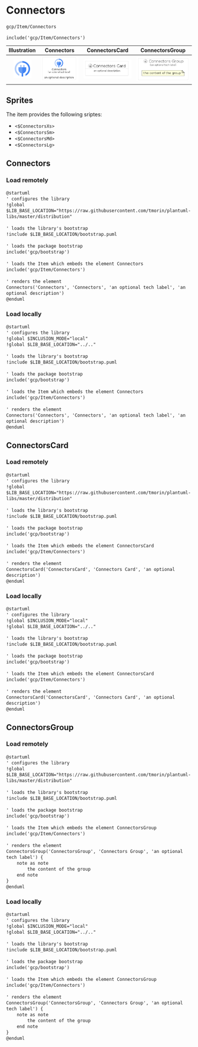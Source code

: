 # Connectors


```text
gcp/Item/Connectors
```

```text
include('gcp/Item/Connectors')
```



| Illustration | Connectors | ConnectorsCard | ConnectorsGroup |
| :---: | :---: | :---: | :---: |
| ![illustration for Illustration](../../gcp/Item/Connectors.png) | ![illustration for Connectors](../../gcp/Item/Connectors.Local.png) | ![illustration for ConnectorsCard](../../gcp/Item/ConnectorsCard.Local.png) | ![illustration for ConnectorsGroup](../../gcp/Item/ConnectorsGroup.Local.png) |



## Sprites
The item provides the following sriptes:

- `<$ConnectorsXs>`
- `<$ConnectorsSm>`
- `<$ConnectorsMd>`
- `<$ConnectorsLg>`





## Connectors

### Load remotely
```plantuml
@startuml
' configures the library
!global $LIB_BASE_LOCATION="https://raw.githubusercontent.com/tmorin/plantuml-libs/master/distribution"

' loads the library's bootstrap
!include $LIB_BASE_LOCATION/bootstrap.puml

' loads the package bootstrap
include('gcp/bootstrap')

' loads the Item which embeds the element Connectors
include('gcp/Item/Connectors')

' renders the element
Connectors('Connectors', 'Connectors', 'an optional tech label', 'an optional description')
@enduml
```

### Load locally
```plantuml
@startuml
' configures the library
!global $INCLUSION_MODE="local"
!global $LIB_BASE_LOCATION="../.."

' loads the library's bootstrap
!include $LIB_BASE_LOCATION/bootstrap.puml

' loads the package bootstrap
include('gcp/bootstrap')

' loads the Item which embeds the element Connectors
include('gcp/Item/Connectors')

' renders the element
Connectors('Connectors', 'Connectors', 'an optional tech label', 'an optional description')
@enduml
```

## ConnectorsCard

### Load remotely
```plantuml
@startuml
' configures the library
!global $LIB_BASE_LOCATION="https://raw.githubusercontent.com/tmorin/plantuml-libs/master/distribution"

' loads the library's bootstrap
!include $LIB_BASE_LOCATION/bootstrap.puml

' loads the package bootstrap
include('gcp/bootstrap')

' loads the Item which embeds the element ConnectorsCard
include('gcp/Item/Connectors')

' renders the element
ConnectorsCard('ConnectorsCard', 'Connectors Card', 'an optional description')
@enduml
```

### Load locally
```plantuml
@startuml
' configures the library
!global $INCLUSION_MODE="local"
!global $LIB_BASE_LOCATION="../.."

' loads the library's bootstrap
!include $LIB_BASE_LOCATION/bootstrap.puml

' loads the package bootstrap
include('gcp/bootstrap')

' loads the Item which embeds the element ConnectorsCard
include('gcp/Item/Connectors')

' renders the element
ConnectorsCard('ConnectorsCard', 'Connectors Card', 'an optional description')
@enduml
```

## ConnectorsGroup

### Load remotely
```plantuml
@startuml
' configures the library
!global $LIB_BASE_LOCATION="https://raw.githubusercontent.com/tmorin/plantuml-libs/master/distribution"

' loads the library's bootstrap
!include $LIB_BASE_LOCATION/bootstrap.puml

' loads the package bootstrap
include('gcp/bootstrap')

' loads the Item which embeds the element ConnectorsGroup
include('gcp/Item/Connectors')

' renders the element
ConnectorsGroup('ConnectorsGroup', 'Connectors Group', 'an optional tech label') {
    note as note
        the content of the group
    end note
}
@enduml
```

### Load locally
```plantuml
@startuml
' configures the library
!global $INCLUSION_MODE="local"
!global $LIB_BASE_LOCATION="../.."

' loads the library's bootstrap
!include $LIB_BASE_LOCATION/bootstrap.puml

' loads the package bootstrap
include('gcp/bootstrap')

' loads the Item which embeds the element ConnectorsGroup
include('gcp/Item/Connectors')

' renders the element
ConnectorsGroup('ConnectorsGroup', 'Connectors Group', 'an optional tech label') {
    note as note
        the content of the group
    end note
}
@enduml
```

